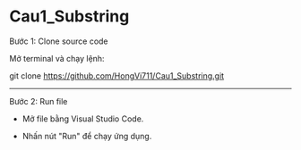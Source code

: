 # Cau1_Substring

Bước 1: Clone source code

Mở terminal và chạy lệnh:

git clone https://github.com/HongVi711/Cau1_Substring.git

---

Bước 2: Run file

- Mở file bằng Visual Studio Code.

- Nhấn nút "Run" để chạy ứng dụng.
